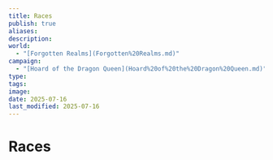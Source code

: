 ```yaml
---
title: Races
publish: true
aliases: 
description: 
world:
  - "[Forgotten Realms](Forgotten%20Realms.md)"
campaign:
  - "[Hoard of the Dragon Queen](Hoard%20of%20the%20Dragon%20Queen.md)"
type: 
tags: 
image: 
date: 2025-07-16
last_modified: 2025-07-16
---
```

# Races